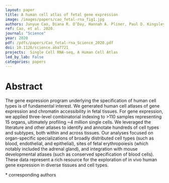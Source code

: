 ```yaml
---
layout: paper
title: A human cell atlas of fetal gene expression
image: /images/papers/cao_fetal-rna_fig1.jpg
authors: Junyue Cao, Diana R. O’Day, Hannah A. Pliner, Paul D. Kingsley, Mei Deng, Riza M. Daza, Michael A. Zager, Kimberly A. Aldinger, Ronnie Blecher-Gonen, Fan Zhang, Malte Spielmann, James Palis, Dan Doherty, Frank J. Steemers, Ian A. Glass, Cole Trapnell*, Jay Shendure*
ref: Cao, et al. 2020.
journal: "Science"
year: 2020
pdf: /pdfs/papers/Cao_fetal-rna_Science_2020.pdf
doi: 10.1126/science.aba7721
projects:  Single Cell RNA-seq, A Human Cell Atlas
led_by_lab: False
categories: papers
---
```


# Abstract

The gene expression program underlying the specification of human cell types is of fundamental interest. We generated human cell atlases of gene expression and chromatin accessibility in fetal tissues. For gene expression, we applied three-level combinatorial indexing to >110 samples representing 15 organs, ultimately profiling ~4 million single cells. We leveraged the literature and other atlases to identify and annotate hundreds of cell types and subtypes, both within and across tissues. Our analyses focused on organ-specific specializations of broadly distributed cell types (such as blood, endothelial, and epithelial), sites of fetal erythropoiesis (which notably included the adrenal gland), and integration with mouse developmental atlases (such as conserved specification of blood cells). These data represent a rich resource for the exploration of in vivo human gene expression in diverse tissues and cell types.

\* corresponding authors
